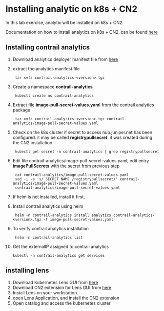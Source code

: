 # Installing analytic on k8s + CN2
In this lab exercise, analytic will be installed on k8s + CN2.

Documentation on how to install analytics on k8s + CN2, can be found [here](https://www.juniper.net/documentation/us/en/software/cn-cloud-native22/cn-cloud-native-k8s-install-and-lcm/cn-cloud-native-upstream-install-and-lcm/topics/task/cn-cloud-native-k8s-install-analytics.html)

## Installing contrail analytics

1. Download analytics deployer manifest file from [here](https://support.juniper.net/support/downloads/?p=contrail-networking)
2. extract the analytics manifest file

        tar xvfz contrail-analytics-<version>.tgz
3. Create a namespace **contrail-analytics**

        kubectl create ns contrail-analytics

4. Extract file **image-pull-secret-values.yaml** from the contrail analytics package

        tar xvfz contrail-analytics-<version>.tgz contrail-analytics/image-pull-secret-values.yaml
5. Check on the k8s cluster if secret to access hub.juniper.net has been configured. it may be called **registrypullsecret**. it was created during the CN2 installation

        kubectl get secret -n contrail-analytics | grep registrypullsecret

6. Edit file contrail-analytics/image-pull-secret-values.yaml, edit entry **imagePullSecrets** with the secret from previous step

        cat contrail-analytics/image-pull-secret-values.yaml
        sed -i -e 's/_SECRET_NAME_/registrypullsecret/' contrail-analytics/image-pull-secret-values.yaml
        contrail-analytics/image-pull-secret-values.yaml
7. If helm is not installed, install it first,
8. Install contrail analytics using helm

        helm -n contrail-analytics install analytics contrail-analytics-<version>.tgz -f image-pull-secret-values.yaml

9. To verify contrail analytics installation 

        helm -n contrail-analytics list

10. Get the externalIP assigned to contrail analytics

        kubectl -n contrail-analytics get services

## installing lens
1. Download Kubernetes Lens GUI from [here](https://k8slens.dev/)
2. Download CN2 extension for Lens GUI from [here](https://github.com/Juniper/contrail-networking/tree/main/lens-extension)
3. Install Lens on your workstation.
4. open Lens Application, and install the CN2 extension
5. Open catalog and access the kubernetes cluster

